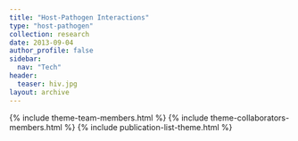 ```yaml
---
title: "Host-Pathogen Interactions"
type: "host-pathogen"
collection: research
date: 2013-09-04
author_profile: false
sidebar:
  nav: "Tech"
header:
  teaser: hiv.jpg
layout: archive
---
```


{% include theme-team-members.html %}
{% include theme-collaborators-members.html %}
{% include publication-list-theme.html %}
